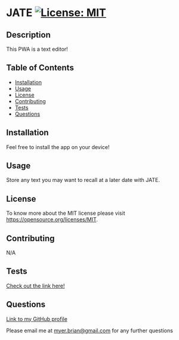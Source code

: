 
# JATE [![License: MIT](https://img.shields.io/badge/License-MIT-yellow.svg)](https://opensource.org/licenses/MIT)

## Description

This PWA is a text editor!

## Table of Contents

- [Installation](#installation)
- [Usage](#usage)
- [License](#license)
- [Contributing](#contributing)
- [Tests](#tests)
- [Questions](#questions)

## Installation

Feel free to install the app on your device!

## Usage

Store any text you may want to recall at a later date with JATE.

## License

To know more about the MIT license please visit https://opensource.org/licenses/MIT.

## Contributing

N/A

## Tests

[Check out the link here!](https://text-editor-jate1-455c43096084.herokuapp.com/)

## Questions

[Link to my GitHub profile](https://github.com/brianmyer)

Please email me at myer.brian@gmail.com for any further questions